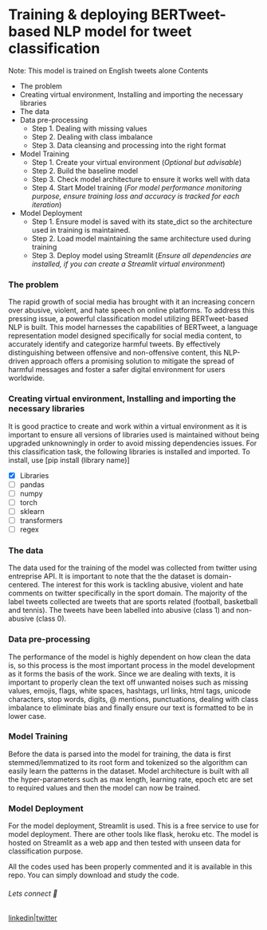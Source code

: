 # Training & deploying BERTweet-based NLP model for tweet classification

Note: This model is trained on English tweets alone
Contents
   - The problem
   - Creating virtual environment, Installing and importing the necessary libraries
   - The data
   - Data pre-processing
     - Step 1. Dealing with missing values
     - Step 2. Dealing with class imbalance
     - Step 3. Data cleansing and processing into the right format
   - Model Training
     - Step 1. Create your virtual environment (_Optional but advisable_)
     - Step 2. Build the baseline model
     - Step 3. Check model architecture to ensure it works well with data
     - Step 4. Start Model training (_For model performance monitoring purpose, ensure training loss and accuracy is tracked for each iteration_)
   - Model Deployment
     - Step 1. Ensure model is saved with its state_dict so the architecture used in training is maintained.
     - Step 2. Load model maintaining the same architecture used during training
     - Step 3. Deploy model using Streamlit (_Ensure all dependencies are installed, if you can create a Streamlit virtual environment_)

###  The problem
The rapid growth of social media has brought with it an increasing concern over abusive, violent, and hate speech on online platforms. To address this pressing issue, a powerful classification model utilizing BERTweet-based NLP is built. 
This model harnesses the capabilities of BERTweet, a language representation model designed specifically for social media content, to accurately identify and categorize harmful tweets. By effectively distinguishing between offensive and non-offensive content, this NLP-driven approach offers a promising solution to mitigate the spread of harmful messages and foster a safer digital environment for users worldwide.

### Creating virtual environment, Installing and importing the necessary libraries
It is good practice to create and work within a virtual environment as it is important to ensure all versions of libraries used is maintained without being upgraded unknowningly in order to avoid missing dependencies issues. For this classification task, the following libraries is installed and imported. To install, use [pip install (library name)]
   - [x] Libraries
   - [ ] pandas
   - [ ] numpy
   - [ ] torch
   - [ ] sklearn
   - [ ] transformers
   - [ ] regex

### The data
The data used for the training of the model was collected from twitter using entreprise API. It is important to note that the the dataset is domain-centered. The interest for this work is tackling abusive, violent and hate comments on twitter specifically in the sport domain. The majority of the label tweets collected are tweets that are sports related (football, basketball and tennis). The tweets have been labelled into abusive (class 1) and non-abusive (class 0).

### Data pre-processing
The performance of the model is highly dependent on how clean the data is, so this process is the most important process in the model development as it forms the basis of the work. Since we are dealing with texts, it is important to properly clean the text off unwanted noises such as missing values, emojis, flags, white spaces, hashtags, url links, html tags, unicode characters, stop words, digits, @ mentions, punctuations, dealing with class imbalance to eliminate bias and finally ensure our text is formatted to be in lower case.

### Model Training
Before the data is parsed into the model for training, the data is first stemmed/lemmatized to its root form and tokenized so the algorithm can easily learn the patterns in the dataset. Model architecture is built with all the hyper-parameters such as max length, learning rate, epoch etc are set to required values and then the model can now be trained.

### Model Deployment
For the model deployment, Streamlit is used. This is a free service to use for model deployment. There are other tools like flask, heroku etc. The model is hosted on Streamlit as a web app and then tested with unseen data for classification purpose.

All the codes used has been properly commented and it is available in this repo. You can simply download and study the code.

  ###### Lets connect :punch:

 [linkedin](https://www.linkedin.com/in/doyin-a-584865170)|[twitter](https://twitter.com/virgo4470)
 




